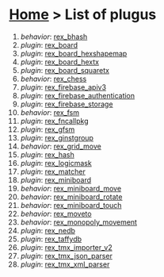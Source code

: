# [Home](index.html) > List of plugus

1. *behavior*: [rex_bhash](rex.bhash.html)
2. *plugin*: [rex_board](rex_board.html)
3. *plugin*: [rex_board_hexshapemap](rex_board_hexshapemap.html)
4. *plugin*: [rex_board_hextx](rex_board_hextx.html)
5. *plugin*: [rex_board_squaretx](rex_board_squaretx.html)
6. *behavior*: [rex_chess](rex_chess.html)
7. *plugin*: [rex_firebase_apiv3](rex_firebase_apiv3.html)
8. *plugin*: [rex_firebase_authentication](rex_firebase_authentication.html)
9. *plugin*: [rex_firebase_storage](rex_firebase_storage.html)
10. *behavior*: [rex_fsm](rex_fsm.html)
11. *plugin*: [rex_fncallpkg](rex_fncallpkg.html)
12. *plugin*: [rex_gfsm](rex_gfsm.html)
13. *plugin*: [rex_ginstgroup](rex_ginstgroup.html)
14. *behavior*: [rex_grid_move](rex_grid_move.html)
15. *plugin*: [rex_hash](rex_hash.html)
16. *plugin*: [rex_logicmask](rex_logicmask.html)
17. *plugin*: [rex_matcher](rex_matcher.html)
18. *plugin*: [rex_miniboard](rex_miniboard.html)
19. *behavior*: [rex_miniboard_move](rex_miniboard_move.html)
20. *behavior*: [rex_miniboard_rotate](rex_miniboard_rotate.html)
21. *behavior*: [rex_miniboard_touch](rex_miniboard_touch.html)
22. *behavior*: [rex_moveto](rex_moveto.html)
23. *behavior*: [rex_monopoly_movement](rex_monopoly_movement.html)
24. *plugin*: [rex_nedb](rex_nedb.html)
25. *plugin*: [rex_taffydb](rex_taffydb.html)
26. *plugin*: [rex_tmx_importer_v2](rex_tmx_importer_v2.html)
27. *plugin*: [rex_tmx_json_parser](rex_tmx_json_parser.html)
28. *plugin*: [rex_tmx_xml_parser](rex_tmx_xml_parser.html)

